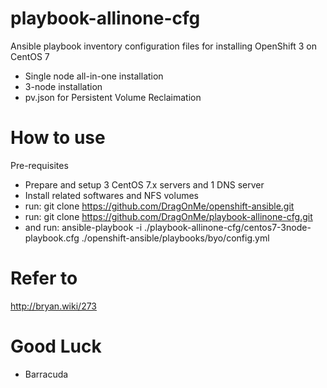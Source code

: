 # playbook-allinone-cfg
Ansible playbook inventory configuration files for installing OpenShift 3 on CentOS 7
 * Single node all-in-one installation
 * 3-node installation
 * pv.json for Persistent Volume Reclaimation

# How to use
Pre-requisites
 * Prepare and setup 3 CentOS 7.x servers and 1 DNS server
 * Install related softwares and NFS volumes
 * run: git clone https://github.com/DragOnMe/openshift-ansible.git
 * run: git clone https://github.com/DragOnMe/playbook-allinone-cfg.git
 * and run: ansible-playbook -i ./playbook-allinone-cfg/centos7-3node-playbook.cfg ./openshift-ansible/playbooks/byo/config.yml

# Refer to
http://bryan.wiki/273

# Good Luck

  - Barracuda
